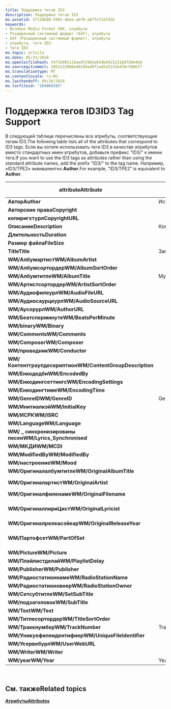 ```yaml
---
title: Поддержка тегов ID3
description: Поддержка тегов ID3
ms.assetid: 57119b88-5901-4bea-abf6-a67fe71afd1b
keywords:
- Windows Media Format SDK, атрибуты
- Расширенный системный формат (ASF), атрибуты
- ASF (Расширенный системный формат), атрибуты
- атрибуты, теги ID3
- Теги ID3
ms.topic: article
ms.date: 05/31/2018
ms.openlocfilehash: f4f3dd91119aedf2983e654b4925231b8fd9e4b9
ms.sourcegitcommit: 2d531328b6ed82d4ad971a45a5131b430c5866f7
ms.translationtype: MT
ms.contentlocale: ru-RU
ms.lasthandoff: 09/16/2019
ms.locfileid: "104068395"
---
```

# <a name="id3-tag-support"></a><span data-ttu-id="083e3-108">Поддержка тегов ID3</span><span class="sxs-lookup"><span data-stu-id="083e3-108">ID3 Tag Support</span></span>

<span data-ttu-id="083e3-109">В следующей таблице перечислены все атрибуты, соответствующие тегам ID3.</span><span class="sxs-lookup"><span data-stu-id="083e3-109">The following table lists all of the attributes that correspond to ID3 tags.</span></span> <span data-ttu-id="083e3-110">Если вы хотите использовать теги ID3 в качестве атрибутов вместо стандартных имен атрибутов, добавьте префикс "ID3/" к имени тега.</span><span class="sxs-lookup"><span data-stu-id="083e3-110">If you want to use the ID3 tags as attributes rather than using the standard attribute names, add the prefix "ID3/" to the tag name.</span></span> <span data-ttu-id="083e3-111">Например, «ID3/TPE2» эквивалентно **Author**.</span><span class="sxs-lookup"><span data-stu-id="083e3-111">For example, "ID3/TPE2" is equivalent to **Author**.</span></span>



| <span data-ttu-id="083e3-112">attribute</span><span class="sxs-lookup"><span data-stu-id="083e3-112">Attribute</span></span>                      | <span data-ttu-id="083e3-113">ID3v1. x</span><span class="sxs-lookup"><span data-stu-id="083e3-113">ID3v1.x</span></span> | <span data-ttu-id="083e3-114">ID3v 2.2</span><span class="sxs-lookup"><span data-stu-id="083e3-114">ID3v2.2</span></span> | <span data-ttu-id="083e3-115">ID3v 2.3/v 2.4</span><span class="sxs-lookup"><span data-stu-id="083e3-115">ID3v2.3/v2.4</span></span> |
|--------------------------------|---------|---------|--------------|
| <span data-ttu-id="083e3-116">**Автор**</span><span class="sxs-lookup"><span data-stu-id="083e3-116">**Author**</span></span>                     | <span data-ttu-id="083e3-117">Исполнител</span><span class="sxs-lookup"><span data-stu-id="083e3-117">Artist</span></span>  | <span data-ttu-id="083e3-118">TP1</span><span class="sxs-lookup"><span data-stu-id="083e3-118">TP1</span></span>     | <span data-ttu-id="083e3-119">TPE1</span><span class="sxs-lookup"><span data-stu-id="083e3-119">TPE1</span></span>         |
| <span data-ttu-id="083e3-120">**Авторские права**</span><span class="sxs-lookup"><span data-stu-id="083e3-120">**Copyright**</span></span>                  |         | <span data-ttu-id="083e3-121">ткр</span><span class="sxs-lookup"><span data-stu-id="083e3-121">TCR</span></span>     | <span data-ttu-id="083e3-122">ткоп</span><span class="sxs-lookup"><span data-stu-id="083e3-122">TCOP</span></span>         |
| <span data-ttu-id="083e3-123">**копиригхтурл**</span><span class="sxs-lookup"><span data-stu-id="083e3-123">**CopyrightURL**</span></span>               |         | <span data-ttu-id="083e3-124">вкп</span><span class="sxs-lookup"><span data-stu-id="083e3-124">WCP</span></span>     | <span data-ttu-id="083e3-125">вкоп</span><span class="sxs-lookup"><span data-stu-id="083e3-125">WCOP</span></span>         |
| <span data-ttu-id="083e3-126">**Описание**</span><span class="sxs-lookup"><span data-stu-id="083e3-126">**Description**</span></span>                | <span data-ttu-id="083e3-127">Комментировать</span><span class="sxs-lookup"><span data-stu-id="083e3-127">Comment</span></span> | <span data-ttu-id="083e3-128">COM</span><span class="sxs-lookup"><span data-stu-id="083e3-128">COM</span></span>     | <span data-ttu-id="083e3-129">COMM</span><span class="sxs-lookup"><span data-stu-id="083e3-129">COMM</span></span>         |
| <span data-ttu-id="083e3-130">**Длительность**</span><span class="sxs-lookup"><span data-stu-id="083e3-130">**Duration**</span></span>                   |         | <span data-ttu-id="083e3-131">тле</span><span class="sxs-lookup"><span data-stu-id="083e3-131">TLE</span></span>     | <span data-ttu-id="083e3-132">тлен</span><span class="sxs-lookup"><span data-stu-id="083e3-132">TLEN</span></span>         |
| <span data-ttu-id="083e3-133">**Размер файла**</span><span class="sxs-lookup"><span data-stu-id="083e3-133">**FileSize**</span></span>                   |         |         | <span data-ttu-id="083e3-134">тсиз</span><span class="sxs-lookup"><span data-stu-id="083e3-134">TSIZ</span></span>         |
| <span data-ttu-id="083e3-135">**Title**</span><span class="sxs-lookup"><span data-stu-id="083e3-135">**Title**</span></span>                      | <span data-ttu-id="083e3-136">Заголовок</span><span class="sxs-lookup"><span data-stu-id="083e3-136">Title</span></span>   | <span data-ttu-id="083e3-137">TT2</span><span class="sxs-lookup"><span data-stu-id="083e3-137">TT2</span></span>     | <span data-ttu-id="083e3-138">TIT2</span><span class="sxs-lookup"><span data-stu-id="083e3-138">TIT2</span></span>         |
| <span data-ttu-id="083e3-139">**WM/Албумартист**</span><span class="sxs-lookup"><span data-stu-id="083e3-139">**WM/AlbumArtist**</span></span>             |         | <span data-ttu-id="083e3-140">TP2</span><span class="sxs-lookup"><span data-stu-id="083e3-140">TP2</span></span>     | <span data-ttu-id="083e3-141">TPE2</span><span class="sxs-lookup"><span data-stu-id="083e3-141">TPE2</span></span>         |
| <span data-ttu-id="083e3-142">**WM/Албумсортордер**</span><span class="sxs-lookup"><span data-stu-id="083e3-142">**WM/AlbumSortOrder**</span></span>          |         |         | <span data-ttu-id="083e3-143">тсоа</span><span class="sxs-lookup"><span data-stu-id="083e3-143">TSOA</span></span>         |
| <span data-ttu-id="083e3-144">**WM/Албумтитле**</span><span class="sxs-lookup"><span data-stu-id="083e3-144">**WM/AlbumTitle**</span></span>              | <span data-ttu-id="083e3-145">Музыкальных</span><span class="sxs-lookup"><span data-stu-id="083e3-145">Album</span></span>   | <span data-ttu-id="083e3-146">тал</span><span class="sxs-lookup"><span data-stu-id="083e3-146">TAL</span></span>     | <span data-ttu-id="083e3-147">талб</span><span class="sxs-lookup"><span data-stu-id="083e3-147">TALB</span></span>         |
| <span data-ttu-id="083e3-148">**WM/Артистсортордер**</span><span class="sxs-lookup"><span data-stu-id="083e3-148">**WM/ArtistSortOrder**</span></span>         |         |         | <span data-ttu-id="083e3-149">тсоп</span><span class="sxs-lookup"><span data-stu-id="083e3-149">TSOP</span></span>         |
| <span data-ttu-id="083e3-150">**WM/Аудиофилеурл**</span><span class="sxs-lookup"><span data-stu-id="083e3-150">**WM/AudioFileURL**</span></span>            |         | <span data-ttu-id="083e3-151">WAF</span><span class="sxs-lookup"><span data-stu-id="083e3-151">WAF</span></span>     | <span data-ttu-id="083e3-152">воаф</span><span class="sxs-lookup"><span data-stu-id="083e3-152">WOAF</span></span>         |
| <span data-ttu-id="083e3-153">**WM/Аудиосаурцеурл**</span><span class="sxs-lookup"><span data-stu-id="083e3-153">**WM/AudioSourceURL**</span></span>          |         | <span data-ttu-id="083e3-154">WAS</span><span class="sxs-lookup"><span data-stu-id="083e3-154">WAS</span></span>     | <span data-ttu-id="083e3-155">воас</span><span class="sxs-lookup"><span data-stu-id="083e3-155">WOAS</span></span>         |
| <span data-ttu-id="083e3-156">**WM/Аусорурл**</span><span class="sxs-lookup"><span data-stu-id="083e3-156">**WM/AuthorURL**</span></span>               |         | <span data-ttu-id="083e3-157">WAR</span><span class="sxs-lookup"><span data-stu-id="083e3-157">WAR</span></span>     | <span data-ttu-id="083e3-158">воар</span><span class="sxs-lookup"><span data-stu-id="083e3-158">WOAR</span></span>         |
| <span data-ttu-id="083e3-159">**WM/Беатсперминуте**</span><span class="sxs-lookup"><span data-stu-id="083e3-159">**WM/BeatsPerMinute**</span></span>          |         |         | <span data-ttu-id="083e3-160">тбпм</span><span class="sxs-lookup"><span data-stu-id="083e3-160">TBPM</span></span>         |
| <span data-ttu-id="083e3-161">**WM/binary**</span><span class="sxs-lookup"><span data-stu-id="083e3-161">**WM/Binary**</span></span>                  |         | <span data-ttu-id="083e3-162">ИЗБЫТОЧ</span><span class="sxs-lookup"><span data-stu-id="083e3-162">GEO</span></span>     | <span data-ttu-id="083e3-163">жеоб</span><span class="sxs-lookup"><span data-stu-id="083e3-163">GEOB</span></span>         |
| <span data-ttu-id="083e3-164">**WM/Comments**</span><span class="sxs-lookup"><span data-stu-id="083e3-164">**WM/Comments**</span></span>                |         | <span data-ttu-id="083e3-165">COM</span><span class="sxs-lookup"><span data-stu-id="083e3-165">COM</span></span>     | <span data-ttu-id="083e3-166">COMM</span><span class="sxs-lookup"><span data-stu-id="083e3-166">COMM</span></span>         |
| <span data-ttu-id="083e3-167">**WM/Composer**</span><span class="sxs-lookup"><span data-stu-id="083e3-167">**WM/Composer**</span></span>                |         | <span data-ttu-id="083e3-168">TCM</span><span class="sxs-lookup"><span data-stu-id="083e3-168">TCM</span></span>     | <span data-ttu-id="083e3-169">тком</span><span class="sxs-lookup"><span data-stu-id="083e3-169">TCOM</span></span>         |
| <span data-ttu-id="083e3-170">**WM/проводник**</span><span class="sxs-lookup"><span data-stu-id="083e3-170">**WM/Conductor**</span></span>               |         | <span data-ttu-id="083e3-171">TP3</span><span class="sxs-lookup"><span data-stu-id="083e3-171">TP3</span></span>     | <span data-ttu-id="083e3-172">TPE3</span><span class="sxs-lookup"><span data-stu-id="083e3-172">TPE3</span></span>         |
| <span data-ttu-id="083e3-173">**WM/Контентграупдескриптион**</span><span class="sxs-lookup"><span data-stu-id="083e3-173">**WM/ContentGroupDescription**</span></span> |         | <span data-ttu-id="083e3-174">TT1</span><span class="sxs-lookup"><span data-stu-id="083e3-174">TT1</span></span>     | <span data-ttu-id="083e3-175">TIT1</span><span class="sxs-lookup"><span data-stu-id="083e3-175">TIT1</span></span>         |
| <span data-ttu-id="083e3-176">**WM/Енкодедби**</span><span class="sxs-lookup"><span data-stu-id="083e3-176">**WM/EncodedBy**</span></span>               |         | <span data-ttu-id="083e3-177">ДЕСЯТЬ</span><span class="sxs-lookup"><span data-stu-id="083e3-177">TEN</span></span>     | <span data-ttu-id="083e3-178">тенк</span><span class="sxs-lookup"><span data-stu-id="083e3-178">TENC</span></span>         |
| <span data-ttu-id="083e3-179">**WM/Енкодингсеттингс**</span><span class="sxs-lookup"><span data-stu-id="083e3-179">**WM/EncodingSettings**</span></span>        |         | <span data-ttu-id="083e3-180">тсс</span><span class="sxs-lookup"><span data-stu-id="083e3-180">TSS</span></span>     | <span data-ttu-id="083e3-181">тссе</span><span class="sxs-lookup"><span data-stu-id="083e3-181">TSSE</span></span>         |
| <span data-ttu-id="083e3-182">**WM/Енкодингтиме**</span><span class="sxs-lookup"><span data-stu-id="083e3-182">**WM/EncodingTime**</span></span>            |         |         | <span data-ttu-id="083e3-183">тден</span><span class="sxs-lookup"><span data-stu-id="083e3-183">TDEN</span></span>         |
| <span data-ttu-id="083e3-184">**WM/GenreID**</span><span class="sxs-lookup"><span data-stu-id="083e3-184">**WM/GenreID**</span></span>                 | <span data-ttu-id="083e3-185">GenreID</span><span class="sxs-lookup"><span data-stu-id="083e3-185">GenreID</span></span> | <span data-ttu-id="083e3-186">TCO</span><span class="sxs-lookup"><span data-stu-id="083e3-186">TCO</span></span>     | <span data-ttu-id="083e3-187">ткон</span><span class="sxs-lookup"><span data-stu-id="083e3-187">TCON</span></span>         |
| <span data-ttu-id="083e3-188">**WM/Инитиалкэй**</span><span class="sxs-lookup"><span data-stu-id="083e3-188">**WM/InitialKey**</span></span>              |         |         | <span data-ttu-id="083e3-189">TKEY</span><span class="sxs-lookup"><span data-stu-id="083e3-189">TKEY</span></span>         |
| <span data-ttu-id="083e3-190">**WM/ИСРК**</span><span class="sxs-lookup"><span data-stu-id="083e3-190">**WM/ISRC**</span></span>                    |         |         | <span data-ttu-id="083e3-191">тсрк</span><span class="sxs-lookup"><span data-stu-id="083e3-191">TSRC</span></span>         |
| <span data-ttu-id="083e3-192">**WM/Language**</span><span class="sxs-lookup"><span data-stu-id="083e3-192">**WM/Language**</span></span>                |         | <span data-ttu-id="083e3-193">TLA</span><span class="sxs-lookup"><span data-stu-id="083e3-193">TLA</span></span>     | <span data-ttu-id="083e3-194">тлан</span><span class="sxs-lookup"><span data-stu-id="083e3-194">TLAN</span></span>         |
| <span data-ttu-id="083e3-195">**WM/ \_ синхронизированы песен**</span><span class="sxs-lookup"><span data-stu-id="083e3-195">**WM/Lyrics\_Synchronised**</span></span>    |         | <span data-ttu-id="083e3-196">SLT</span><span class="sxs-lookup"><span data-stu-id="083e3-196">SLT</span></span>     | <span data-ttu-id="083e3-197">силт</span><span class="sxs-lookup"><span data-stu-id="083e3-197">SYLT</span></span>         |
| <span data-ttu-id="083e3-198">**WM/МКДИ**</span><span class="sxs-lookup"><span data-stu-id="083e3-198">**WM/MCDI**</span></span>                    |         |         | <span data-ttu-id="083e3-199">мкди</span><span class="sxs-lookup"><span data-stu-id="083e3-199">MCDI</span></span>         |
| <span data-ttu-id="083e3-200">**WM/ModifiedBy**</span><span class="sxs-lookup"><span data-stu-id="083e3-200">**WM/ModifiedBy**</span></span>              |         |         | <span data-ttu-id="083e3-201">TPE4</span><span class="sxs-lookup"><span data-stu-id="083e3-201">TPE4</span></span>         |
| <span data-ttu-id="083e3-202">**WM/настроение**</span><span class="sxs-lookup"><span data-stu-id="083e3-202">**WM/Mood**</span></span>                    |         |         | <span data-ttu-id="083e3-203">тму</span><span class="sxs-lookup"><span data-stu-id="083e3-203">TMOO</span></span>         |
| <span data-ttu-id="083e3-204">**WM/Оригиналалбумтитле**</span><span class="sxs-lookup"><span data-stu-id="083e3-204">**WM/OriginalAlbumTitle**</span></span>      |         | <span data-ttu-id="083e3-205">СТРАХОВ</span><span class="sxs-lookup"><span data-stu-id="083e3-205">TOT</span></span>     | <span data-ttu-id="083e3-206">тоал</span><span class="sxs-lookup"><span data-stu-id="083e3-206">TOAL</span></span>         |
| <span data-ttu-id="083e3-207">**WM/Оригиналартист**</span><span class="sxs-lookup"><span data-stu-id="083e3-207">**WM/OriginalArtist**</span></span>          |         | <span data-ttu-id="083e3-208">ТАБЛИЦУ</span><span class="sxs-lookup"><span data-stu-id="083e3-208">TOA</span></span>     | <span data-ttu-id="083e3-209">ВЕРХНЕЙ части</span><span class="sxs-lookup"><span data-stu-id="083e3-209">TOPE</span></span>         |
| <span data-ttu-id="083e3-210">**WM/Оригиналфиленаме**</span><span class="sxs-lookup"><span data-stu-id="083e3-210">**WM/OriginalFilename**</span></span>        |         | <span data-ttu-id="083e3-211">тоф</span><span class="sxs-lookup"><span data-stu-id="083e3-211">TOF</span></span>     | <span data-ttu-id="083e3-212">тофн</span><span class="sxs-lookup"><span data-stu-id="083e3-212">TOFN</span></span>         |
| <span data-ttu-id="083e3-213">**WM/ОригиналлириЦист**</span><span class="sxs-lookup"><span data-stu-id="083e3-213">**WM/OriginalLyricist**</span></span>        |         | <span data-ttu-id="083e3-214">ПРИНУДИТЕЛЬНО ПРИМЕНЯЛИ СТОЙКОЕ</span><span class="sxs-lookup"><span data-stu-id="083e3-214">TOL</span></span>     | <span data-ttu-id="083e3-215">толи</span><span class="sxs-lookup"><span data-stu-id="083e3-215">TOLY</span></span>         |
| <span data-ttu-id="083e3-216">**WM/Оригиналрелеасэйеар**</span><span class="sxs-lookup"><span data-stu-id="083e3-216">**WM/OriginalReleaseYear**</span></span>     |         | <span data-ttu-id="083e3-217">TOR</span><span class="sxs-lookup"><span data-stu-id="083e3-217">TOR</span></span>     | <span data-ttu-id="083e3-218">ВЫПУСКЕ</span><span class="sxs-lookup"><span data-stu-id="083e3-218">TORY</span></span>         |
| <span data-ttu-id="083e3-219">**WM/Партофсет**</span><span class="sxs-lookup"><span data-stu-id="083e3-219">**WM/PartOfSet**</span></span>               |         | <span data-ttu-id="083e3-220">ДОВЕРЕННЫХ ПЛАТФОРМЕННЫХ сборок</span><span class="sxs-lookup"><span data-stu-id="083e3-220">TPA</span></span>     | <span data-ttu-id="083e3-221">тпос</span><span class="sxs-lookup"><span data-stu-id="083e3-221">TPOS</span></span>         |
| <span data-ttu-id="083e3-222">**WM/Picture**</span><span class="sxs-lookup"><span data-stu-id="083e3-222">**WM/Picture**</span></span>                 |         | <span data-ttu-id="083e3-223">ИЗОБРАЖЕНИЕ</span><span class="sxs-lookup"><span data-stu-id="083e3-223">PIC</span></span>     | <span data-ttu-id="083e3-224">APIC</span><span class="sxs-lookup"><span data-stu-id="083e3-224">APIC</span></span>         |
| <span data-ttu-id="083e3-225">**WM/Плайлистделай**</span><span class="sxs-lookup"><span data-stu-id="083e3-225">**WM/PlaylistDelay**</span></span>           |         |         | <span data-ttu-id="083e3-226">тдли</span><span class="sxs-lookup"><span data-stu-id="083e3-226">TDLY</span></span>         |
| <span data-ttu-id="083e3-227">**WM/Publisher**</span><span class="sxs-lookup"><span data-stu-id="083e3-227">**WM/Publisher**</span></span>               |         | <span data-ttu-id="083e3-228">тпб</span><span class="sxs-lookup"><span data-stu-id="083e3-228">TPB</span></span>     | <span data-ttu-id="083e3-229">тпуб</span><span class="sxs-lookup"><span data-stu-id="083e3-229">TPUB</span></span>         |
| <span data-ttu-id="083e3-230">**WM/Радиостатионнаме**</span><span class="sxs-lookup"><span data-stu-id="083e3-230">**WM/RadioStationName**</span></span>        |         | <span data-ttu-id="083e3-231">TRN</span><span class="sxs-lookup"><span data-stu-id="083e3-231">TRN</span></span>     | <span data-ttu-id="083e3-232">трсн</span><span class="sxs-lookup"><span data-stu-id="083e3-232">TRSN</span></span>         |
| <span data-ttu-id="083e3-233">**WM/Радиостатионовнер**</span><span class="sxs-lookup"><span data-stu-id="083e3-233">**WM/RadioStationOwner**</span></span>       |         | <span data-ttu-id="083e3-234">тро</span><span class="sxs-lookup"><span data-stu-id="083e3-234">TRO</span></span>     | <span data-ttu-id="083e3-235">трсо</span><span class="sxs-lookup"><span data-stu-id="083e3-235">TRSO</span></span>         |
| <span data-ttu-id="083e3-236">**WM/Сетсубтитле**</span><span class="sxs-lookup"><span data-stu-id="083e3-236">**WM/SetSubTitle**</span></span>             |         |         | <span data-ttu-id="083e3-237">тсст</span><span class="sxs-lookup"><span data-stu-id="083e3-237">TSST</span></span>         |
| <span data-ttu-id="083e3-238">**WM/подзаголовок**</span><span class="sxs-lookup"><span data-stu-id="083e3-238">**WM/SubTitle**</span></span>                |         | <span data-ttu-id="083e3-239">TT3</span><span class="sxs-lookup"><span data-stu-id="083e3-239">TT3</span></span>     | <span data-ttu-id="083e3-240">TIT3</span><span class="sxs-lookup"><span data-stu-id="083e3-240">TIT3</span></span>         |
| <span data-ttu-id="083e3-241">**WM/Text**</span><span class="sxs-lookup"><span data-stu-id="083e3-241">**WM/Text**</span></span>                    |         | <span data-ttu-id="083e3-242">ткскс</span><span class="sxs-lookup"><span data-stu-id="083e3-242">TXX</span></span>     | <span data-ttu-id="083e3-243">ткскскс</span><span class="sxs-lookup"><span data-stu-id="083e3-243">TXXX</span></span>         |
| <span data-ttu-id="083e3-244">**WM/Титлесортордер**</span><span class="sxs-lookup"><span data-stu-id="083e3-244">**WM/TitleSortOrder**</span></span>          |         |         | <span data-ttu-id="083e3-245">тсот</span><span class="sxs-lookup"><span data-stu-id="083e3-245">TSOT</span></span>         |
| <span data-ttu-id="083e3-246">**WM/Траккнумбер**</span><span class="sxs-lookup"><span data-stu-id="083e3-246">**WM/TrackNumber**</span></span>             | <span data-ttu-id="083e3-247">Track</span><span class="sxs-lookup"><span data-stu-id="083e3-247">Track</span></span>   | <span data-ttu-id="083e3-248">TRK</span><span class="sxs-lookup"><span data-stu-id="083e3-248">TRK</span></span>     | <span data-ttu-id="083e3-249">тркк</span><span class="sxs-lookup"><span data-stu-id="083e3-249">TRCK</span></span>         |
| <span data-ttu-id="083e3-250">**WM/Уникуефилеидентифиер**</span><span class="sxs-lookup"><span data-stu-id="083e3-250">**WM/UniqueFileIdentifier**</span></span>    |         | <span data-ttu-id="083e3-251">МЕТКУ</span><span class="sxs-lookup"><span data-stu-id="083e3-251">UFI</span></span>     | <span data-ttu-id="083e3-252">уфид</span><span class="sxs-lookup"><span data-stu-id="083e3-252">UFID</span></span>         |
| <span data-ttu-id="083e3-253">**WM/Усервебурл**</span><span class="sxs-lookup"><span data-stu-id="083e3-253">**WM/UserWebURL**</span></span>              |         | <span data-ttu-id="083e3-254">вкскс</span><span class="sxs-lookup"><span data-stu-id="083e3-254">WXX</span></span>     | <span data-ttu-id="083e3-255">вкскскс</span><span class="sxs-lookup"><span data-stu-id="083e3-255">WXXX</span></span>         |
| <span data-ttu-id="083e3-256">**WM/Writer**</span><span class="sxs-lookup"><span data-stu-id="083e3-256">**WM/Writer**</span></span>                  |         | <span data-ttu-id="083e3-257">TXT</span><span class="sxs-lookup"><span data-stu-id="083e3-257">TXT</span></span>     | <span data-ttu-id="083e3-258">TEXT</span><span class="sxs-lookup"><span data-stu-id="083e3-258">TEXT</span></span>         |
| <span data-ttu-id="083e3-259">**WM/year**</span><span class="sxs-lookup"><span data-stu-id="083e3-259">**WM/Year**</span></span>                    | <span data-ttu-id="083e3-260">Year;</span><span class="sxs-lookup"><span data-stu-id="083e3-260">Year</span></span>    | <span data-ttu-id="083e3-261">те</span><span class="sxs-lookup"><span data-stu-id="083e3-261">TYE</span></span>     | <span data-ttu-id="083e3-262">тер</span><span class="sxs-lookup"><span data-stu-id="083e3-262">TYER</span></span>         |



 

## <a name="related-topics"></a><span data-ttu-id="083e3-263">См. также</span><span class="sxs-lookup"><span data-stu-id="083e3-263">Related topics</span></span>

<dl> <dt>

[<span data-ttu-id="083e3-264">**Атрибуты**</span><span class="sxs-lookup"><span data-stu-id="083e3-264">**Attributes**</span></span>](attributes.md)
</dt> </dl>

 

 




